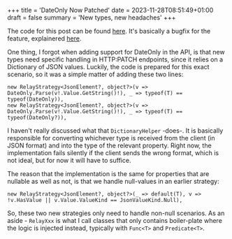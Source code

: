 +++
title = 'DateOnly Now Patched'
date = 2023-11-28T08:51:49+01:00
draft = false
summary = 'New types, new headaches'
+++

The code for this post can be found [here](https://github.com/goblinhero/Anex/pull/31). It's basically a bugfix for the feature, explainered [here](/2023/fiscal-period-and-dates/).

One thing, I forgot when adding support for DateOnly in the API, is that new types need specific handling in HTTP:PATCH endpoints, since it relies on a Dictionary of JSON values. Luckily, the code is prepared for this exact scenario, so it was a simple matter of adding these two lines:

    new RelayStrategy<JsonElement?, object?>(v => DateOnly.Parse(v!.Value.GetString()!), _ => typeof(T) == typeof(DateOnly)),
    new RelayStrategy<JsonElement?, object?>(v => DateOnly.Parse(v!.Value.GetString()!), _ => typeof(T) == typeof(DateOnly?)),

I haven't really discussed what that `DictionaryHelper` -does-. It is basically responsible for converting whichever type is received from the client (in JSON format) and into the type of the relevant property. Right now, the implementation fails silently if the client sends the wrong format, which is not ideal, but for now it will have to suffice.

The reason that the implementation is the same for properties that are nullable as well as not, is that we handle null-values in an earlier strategy:

    new RelayStrategy<JsonElement?, object?>(_ => default(T), v => !v.HasValue || v.Value.ValueKind == JsonValueKind.Null),

So, these two new strategies only need to handle non-null scenarios. As an aside - `RelayXxx` is what I call classes that only contains boiler-plate where the logic is injected instead, typically with `Func<T>` and `Predicate<T>`.